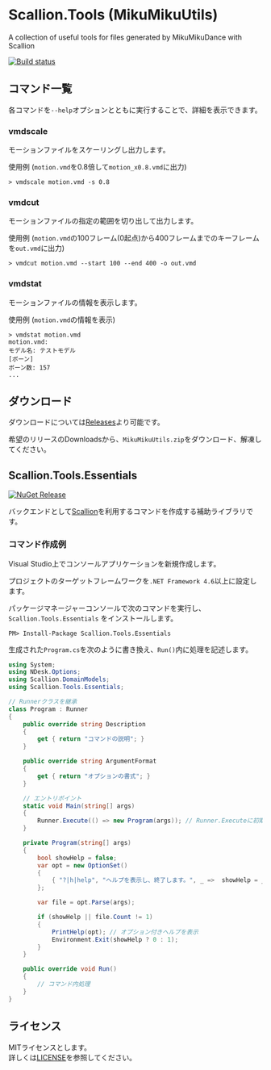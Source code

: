 # Scallion.Tools (MikuMikuUtils)
A collection of useful tools for files generated by MikuMikuDance with Scallion

[![Build status](https://ci.appveyor.com/api/projects/status/82hvphm0h0lg7cu7?svg=true)](https://ci.appveyor.com/project/paralleltree/scallion-tools)


## コマンド一覧
各コマンドを`--help`オプションとともに実行することで、詳細を表示できます。

### vmdscale
モーションファイルをスケーリングし出力します。

使用例 (`motion.vmd`を0.8倍して`motion_x0.8.vmd`に出力)
```
> vmdscale motion.vmd -s 0.8
```

### vmdcut
モーションファイルの指定の範囲を切り出して出力します。

使用例 (`motion.vmd`の100フレーム(0起点)から400フレームまでのキーフレームを`out.vmd`に出力)
```
> vmdcut motion.vmd --start 100 --end 400 -o out.vmd
```

### vmdstat
モーションファイルの情報を表示します。

使用例 (`motion.vmd`の情報を表示)
```
> vmdstat motion.vmd
motion.vmd:
モデル名: テストモデル
[ボーン]
ボーン数: 157
...
```

## ダウンロード
ダウンロードについては[Releases](https://github.com/paralleltree/Scallion.Tools/releases)より可能です。

希望のリリースのDownloadsから、`MikuMikuUtils.zip`をダウンロード、解凍してください。


## Scallion.Tools.Essentials
[![NuGet Release](https://img.shields.io/nuget/vpre/Scallion.Tools.Essentials.svg)](https://www.nuget.org/packages/Scallion.Tools.Essentials)

バックエンドとして[Scallion](https://github.com/paralleltree/Scallion)を利用するコマンドを作成する補助ライブラリです。

### コマンド作成例

Visual Studio上でコンソールアプリケーションを新規作成します。

プロジェクトのターゲットフレームワークを`.NET Framework 4.6`以上に設定します。

パッケージマネージャーコンソールで次のコマンドを実行し、 `Scallion.Tools.Essentials` をインストールします。

```
PM> Install-Package Scallion.Tools.Essentials
```

生成された`Program.cs`を次のように書き換え、`Run()`内に処理を記述します。

```cs
using System;
using NDesk.Options;
using Scallion.DomainModels;
using Scallion.Tools.Essentials;

// Runnerクラスを継承
class Program : Runner
{
    public override string Description
    {
        get { return "コマンドの説明"; }
    }

    public override string ArgumentFormat
    {
        get { return "オプションの書式"; }
    }

    // エントリポイント
    static void Main(string[] args)
    {
        Runner.Execute(() => new Program(args)); // Runner.Executeに初期化処理を渡す
    }

    private Program(string[] args)
    {
        bool showHelp = false;
        var opt = new OptionSet()
        {
            { "?|h|help", "ヘルプを表示し、終了します。", _ =>  showHelp = _ != null }
        };

        var file = opt.Parse(args);

        if (showHelp || file.Count != 1)
        {
            PrintHelp(opt); // オプション付きヘルプを表示
            Environment.Exit(showHelp ? 0 : 1);
        }
    }

    public override void Run()
    {
        // コマンド内処理
    }
}
```


## ライセンス
MITライセンスとします。  
詳しくは[LICENSE](https://github.com/paralleltree/Scallion.Tools/blob/master/LICENSE)を参照してください。
